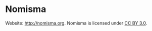 # Nomisma

Website: http://nomisma.org. Nomisma is licensed under [CC BY 3.0](https://creativecommons.org/licenses/by/3.0/).


